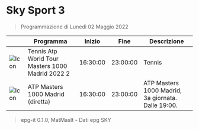 # Sky Sport 3
> Programmazione di Lunedì 02 Maggio 2022

||Programma|Inizio|Fine|Descrizione|
|---|---|---|---|---|
|![Icon](https://guidatv.sky.it/uuid/10eb5cfa-43a5-43a5-8541-ddeeee15452e/cover?md5ChecksumParam=9a76264fd5ba911840f4dd5f1d4f4990)|Tennis Atp World Tour Masters 1000 Madrid 2022 2|16:30:00|23:00:00|Tennis
|![Icon](https://guidatv.sky.it/uuid/b0dd82d3-9f39-4893-8d0b-d410be2ee94a/cover?md5ChecksumParam=2186907d2368ef77181d4ffcc7501625)|ATP Masters 1000 Madrid (diretta)|16:30:00|23:00:00|ATP Masters 1000 Madrid, 3a giornata. Dalle 19:00.



 > epg-it 0.1.0, MatMasIt - Dati epg SKY